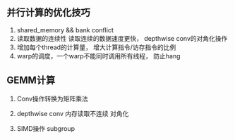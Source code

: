 ## 并行计算的优化技巧
1. shared_memory  && bank conflict 
2. 读取数据的连续性  读取连续的数据速度更快， depthwise conv的对角化操作
3. 增加每个thread的计算量， 增大计算指令/访存指令的比例
4. warp的调度，一个warp不能同时调用所有线程，  防止hang


## GEMM计算
1. Conv操作转换为矩阵乘法

2. depthwise conv 内存读取不连续
对角化

3. SIMD操作 subgroup 